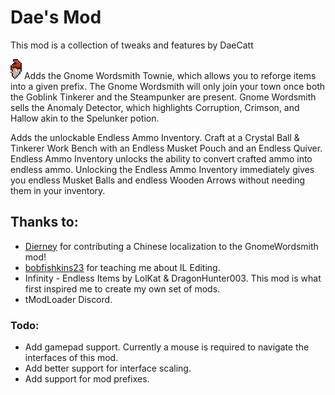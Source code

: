 # Dae's Mod
This mod is a collection of tweaks and features by DaeCatt

![Image of Gnome Wordsmith's Head](NPCs/GnomeTownie_Head.png) Adds the Gnome Wordsmith Townie, which allows you to reforge items into a given prefix.
  The Gnome Wordsmith will only join your town once both the Goblink Tinkerer and the Steampunker are present.
  Gnome Wordsmith sells the Anomaly Detector, which highlights Corruption, Crimson, and Hallow akin to the Spelunker potion.

Adds the unlockable Endless Ammo Inventory. Craft at a Crystal Ball & Tinkerer Work Bench with an Endless Musket Pouch and an Endless Quiver.
  Endless Ammo Inventory unlocks the ability to convert crafted ammo into endless ammo.
  Unlocking the Endless Ammo Inventory immediately gives you endless Musket Balls and endless Wooden Arrows without needing them in your inventory.

## Thanks to:
* [Dierney](https://github.com/Dierney) for contributing a Chinese localization to the GnomeWordsmith mod!
* [bobfishkins23](https://github.com/bobfishkins23) for teaching me about IL Editing.
* Infinity - Endless Items by LolKat & DragonHunter003. This mod is what first inspired me to create my own set of mods.
* tModLoader Discord.

### Todo:
- Add gamepad support. Currently a mouse is required to navigate the interfaces of this mod.
- Add better support for interface scaling.
- Add support for mod prefixes.

